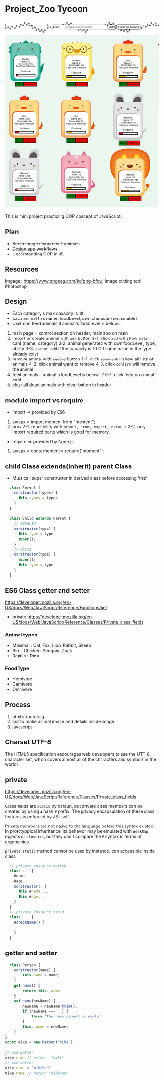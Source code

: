 # Project_Zoo Tycoon

<img src="./zoo.jpg" alt="image"></img>

This is mini project practicing OOP concept of JavaScript.<br />
## Plan
* ~~Scrub image resources if animals~~
* ~~Design app workflows~~
* Understanding OOP in JS

## Resources
Imgage : https://www.pngegg.com/ko/png-bfcwi
Image cutting tool : Photoshop

## Design
* Each category's max capacity is 10
* Each animal has name, foodLevel, own character(swimmable)
* User can feed animals if animal's foodLevel is below...

1. main page = control section on header, main zoo on main
3. import or create animal with `add` button
  3-1. click `add` will show detail card (name, category)
  3-2. animal generated with own foodLevel, type, ability
  3-3. `cannot add` if the capacity is 10 OR same name in the type already exist
4. remove animal with `remove` button
  4-1. click `remove` will show all lists of animals
  4-2. click animal want to remove
  4-3. click `confirm` will remove the animal
5. feed animals if animal's foodLevel is below.. ?
  5-1. click feed on animal card 
6. clear all dead animals with clear button in header


## module import vs require
* Import => provided by ES6
1. syntax = import moment from "moment";
2. pros
  2-1. readability with `import, from, export, default`
  2-2. only import required parts which is good for memory
* require => provided by Node.js
1. syntax = const moment = require("moment");

## child Class extends(inherit) parent Class
* Must call super constructor in derived class before accessing 'this'
```js
  class Parent {
    constructur(types) {
      this.types = types
    }
  }

  class Child extends Parent {
    // INVALID
    constructor(type) {
      this.type = type
      super();
    }
    // VALID
    constructor(type) {
      super();
      this.type = type
    }
  }
```

## ES6 Class getter and setter
https://developer.mozilla.org/en-US/docs/Web/JavaScript/Reference/Functions/get
* private
https://developer.mozilla.org/en-US/docs/Web/JavaScript/Reference/Classes/Private_class_fields

### Animal types
* Mammal : Cat, Fox, Lion, Rabbit, Sheep
* Bird : Chicken, Penguin, Duck
* Reptile : Dino

### FoodType
* Herbivore
* Carnivore
* Omnivore

## Process
1. html structuring
2. css to make animal image and details inside image
3. javascript

## Charset UTF-8
The HTML5 specification encourages web developers to use the UTF-8 character set, which covers almost all of the characters and symbols in the world!

## private
https://developer.mozilla.org/en-US/docs/Web/JavaScript/Reference/Classes/Private_class_fields

Class fields are `public` by default, but private class members can be created by using a hash `#` prefix. The privacy encapsulation of these class features is enforced  by JS itself.

Private members are not native to the language before this syntax existed. In prototyppical inheritance, its behavior may be emulated with `WeakMap` opjects or `closures`, but they can't compare the `#` syntax in terms of ergonomics

`private static` method cannot be used by instance. can accessible inside class

```js
  // private instance method
  class ....{
    #name
    #age
    constructor() {
      this.#name....
      this.#age...
    }
  }
  // private instance field
  class ....{
    #checkName() {

    }
  }
```

## getter and setter
```js
  class Person {
    constructor(name) {
        this.name = name;
    }
    get name() {
        return this._name;
    }
    set name(newName) {
        newName = newName.trim();
        if (newName === '') {
            throw 'The name cannot be empty';
        }
        this._name = newName;
    }
}
const mike = new Person("mike");

// use getter
mike.name // return  "mike"
// use setter
mike.name = "mikeYun"
mike.name // return "mikeYun"
```